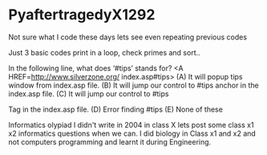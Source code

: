 # PyaftertragedyX1292
Not sure what I code these days lets see even repeating previous codes

Just 3 basic codes print in a loop, check primes and sort..


In the following line, what does ‘#tips’ stands
for?
<A HREF=http://www.silverzone.org/
index.asp#tips>
(A) It will popup tips window from index.asp
file.
(B) It will jump our control to #tips anchor in
the index.asp file.
(C) It will jump our control to #tips <Div> Tag
in the index.asp file.
(D) Error finding #tips
(E) None of these

Informatics olypiad I didn't write in 2004 in class X lets post some class x1 x2 informatics questions when we can. I did biology in Class x1 and x2 and not computers programming and learnt it during Engineering.
